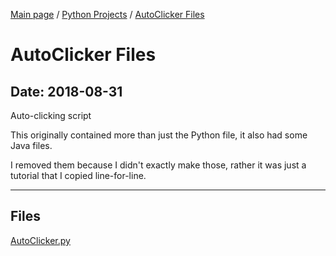 [Main page](/) / [Python Projects](/python) / [AutoClicker Files](/python/2018-08-31_AutoClicker_Files)

# AutoClicker Files

## Date: 2018-08-31

Auto-clicking script

This originally contained more than just the Python file, it also had some Java files.

I removed them because I didn't exactly make those, rather it was just a tutorial that I copied line-for-line.

-----

## Files

[AutoClicker.py](AutoClicker.py)